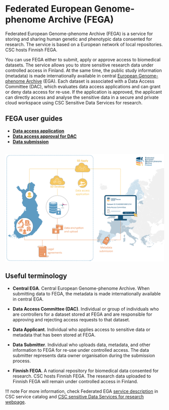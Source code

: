 # Federated European Genome-phenome Archive (FEGA)
Federated European Genome-phenome Archive (FEGA) is a service for storing and sharing human genetic and phenotypic data consented for research. The service is based on a European network of local repositories. CSC hosts Finnish FEGA. 

You can use FEGA either to submit, apply or approve access to biomedical datasets. The service allows you to store sensitive research data under controlled access in Finland. At the same time, the public study information (metadata) is made internationally available in central [European Genome-phenome Archive](https://ega-archive.org/studies) (EGA). Each dataset is associated with a Data Access Committee (DAC), which evaluates data access applications and can grant or deny data access for re-use. If the application is approved, the applicant can directly access and analyse the sensitive data in a secure and private cloud workspace using CSC Sensitive Data Services for research.

## FEGA user guides
- **[Data access application](https://github.com/CSCfi/csc-user-guide/blob/wip-at-fega/docs/data/sensitive-data/fega_application.md#data-access-application)**
- **[Data access approval for DAC](https://github.com/CSCfi/csc-user-guide/blob/wip-at-fega/docs/data/sensitive-data/fega_dac.md#data-access-approval-for-dac)**
- **[Data submission](https://github.com/CSCfi/csc-user-guide/blob/wip-at-fega/docs/data/sensitive-data/fega_submission.md#data-submission)**
<br/><br/>

[![FEGA submission and application process](images/fega/fega.png)](images/fega/fega.png)

## Useful terminology

- **Central EGA**. Central European Genome-phenome Archive. When submitting data to FEGA, the metadata is made internationally available in central EGA. 

- **Data Access Committee (DAC)**. Individual or group of individuals who are controllers for a dataset stored at FEGA and are responsible for approving and rejecting access requests to that dataset.

- **Data Applicant**. Individual who applies access to sensitive data or metadata that has been stored at FEGA.

- **Data Submitter**. Individual who uploads data, metadata, and other information to FEGA for re-use under controlled access. The data submitter represents data owner organisation during the submission process.

- **Finnish FEGA**. A national repository for biomedical data consented for research. CSC hosts Finnish FEGA. The research data uploaded to Finnish FEGA will remain under controlled access in Finland.

!!! note
    For more information, check Federated EGA [service description](https://research.csc.fi/-/fega) in CSC service catalog and [CSC sensitive Data Services for research webpage](https://research.csc.fi/sensitive-data-services-for-research).
